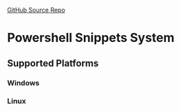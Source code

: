 [GitHub Source Repo](https://github.com/ps-services/snippets)

# Powershell Snippets System

## Supported Platforms

### Windows

### Linux

